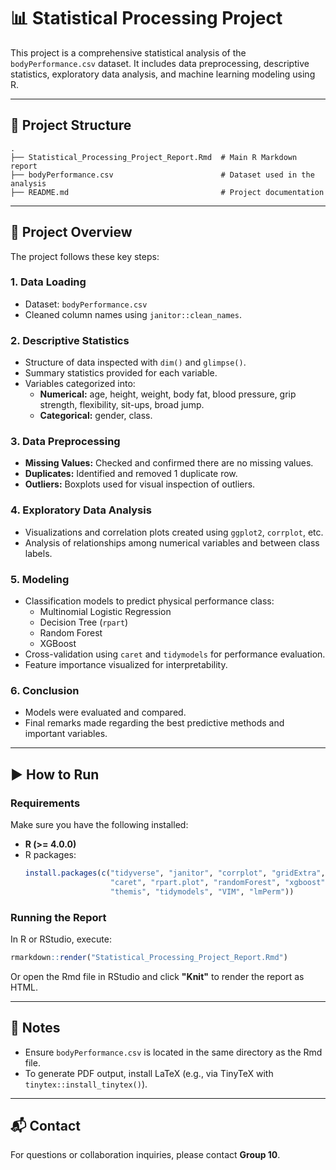 
# 📊 Statistical Processing Project

This project is a comprehensive statistical analysis of the `bodyPerformance.csv` dataset. It includes data preprocessing, descriptive statistics, exploratory data analysis, and machine learning modeling using R.

---

## 📁 Project Structure

```
.
├── Statistical_Processing_Project_Report.Rmd  # Main R Markdown report
├── bodyPerformance.csv                        # Dataset used in the analysis
├── README.md                                  # Project documentation
```

---

## 📝 Project Overview

The project follows these key steps:

### 1. Data Loading
- Dataset: `bodyPerformance.csv`
- Cleaned column names using `janitor::clean_names`.

### 2. Descriptive Statistics
- Structure of data inspected with `dim()` and `glimpse()`.
- Summary statistics provided for each variable.
- Variables categorized into:
  - **Numerical:** age, height, weight, body fat, blood pressure, grip strength, flexibility, sit-ups, broad jump.
  - **Categorical:** gender, class.

### 3. Data Preprocessing
- **Missing Values:** Checked and confirmed there are no missing values.
- **Duplicates:** Identified and removed 1 duplicate row.
- **Outliers:** Boxplots used for visual inspection of outliers.

### 4. Exploratory Data Analysis
- Visualizations and correlation plots created using `ggplot2`, `corrplot`, etc.
- Analysis of relationships among numerical variables and between class labels.

### 5. Modeling
- Classification models to predict physical performance class:
  - Multinomial Logistic Regression
  - Decision Tree (`rpart`)
  - Random Forest
  - XGBoost
- Cross-validation using `caret` and `tidymodels` for performance evaluation.
- Feature importance visualized for interpretability.

### 6. Conclusion
- Models were evaluated and compared.
- Final remarks made regarding the best predictive methods and important variables.

---

## ▶️ How to Run

### Requirements

Make sure you have the following installed:

- **R (>= 4.0.0)**
- R packages:
  ```R
  install.packages(c("tidyverse", "janitor", "corrplot", "gridExtra", "nnet",
                     "caret", "rpart.plot", "randomForest", "xgboost", 
                     "themis", "tidymodels", "VIM", "lmPerm"))
  ```

### Running the Report

In R or RStudio, execute:

```R
rmarkdown::render("Statistical_Processing_Project_Report.Rmd")
```

Or open the Rmd file in RStudio and click **"Knit"** to render the report as HTML.

---

## 📌 Notes

- Ensure `bodyPerformance.csv` is located in the same directory as the Rmd file.
- To generate PDF output, install LaTeX (e.g., via TinyTeX with `tinytex::install_tinytex()`).

---

## 📬 Contact

For questions or collaboration inquiries, please contact **Group 10**.
